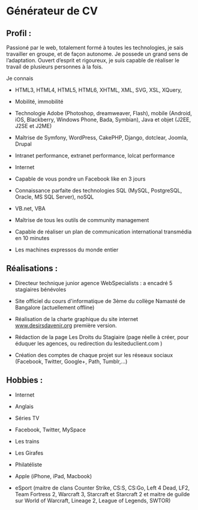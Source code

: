 # Générateur de CV


## Profil :

Passioné par le web, totalement formé à toutes les technologies, je sais travailler en groupe, et de façon autonome. Je possede un grand sens de l’adaptation. Ouvert d’esprit et rigoureux, je suis capable de réaliser le travail de plusieurs personnes à la fois.

Je connais

- HTML3, HTML4, HTML5, HTML6, XHTML, XML, SVG, XSL, XQuery,

- Mobilité, immobilité

- Technologie Adobe (Photoshop, dreamweaver, Flash), mobile (Android, iOS, Blackberry, Windows Phone, Bada, Symbian), Java et objet (J2EE, J2SE et J2ME)

- Maîtrise de Symfony, WordPress, CakePHP, Django, dotclear, Joomla, Drupal

- Intranet performance, extranet performance, lolcat performance

- Internet

- Capable de vous pondre un Facebook like en 3 jours

- Connaissance parfaite des technologies SQL (MySQL, PostgreSQL, Oracle, MS SQL Server), noSQL

- VB.net, VBA

- Maîtrise de tous les outils de community management

- Capable de réaliser un plan de communication international transmédia en 10 minutes

- Les machines expressos du monde entier

## Réalisations :

- Directeur technique junior agence WebSpecialists : a encadré 5 stagiaires bénévoles

- Site officiel du cours d'informatique de 3ème du collège Namasté de Bangalore (actuellement offline)

- Réalisation de la charte graphique du site internet www.desirsdavenir.org première version.

- Rédaction de la page Les Droits du Stagiaire (page réelle à créer, pour éduquer les agences, ou  redirection du lesiteduclient.com )

- Création des comptes de chaque projet sur les réseaux sociaux (Facebook, Twitter, Google+, Path, Tumblr,...)

## Hobbies :

- Internet

- Anglais

- Séries TV

- Facebook, Twitter, MySpace

- Les trains

- Les Girafes

- Philatéliste

- Apple (iPhone, iPad, Macbook)

- eSport (maitre de clans Counter Strike, CS:S, CS:Go, Left 4 Dead, LF2, Team Fortress 2, Warcraft 3, Starcraft et Starcraft 2 et maitre de guilde sur World of Warcraft, Lineage 2, League of Legends, SWTOR)
